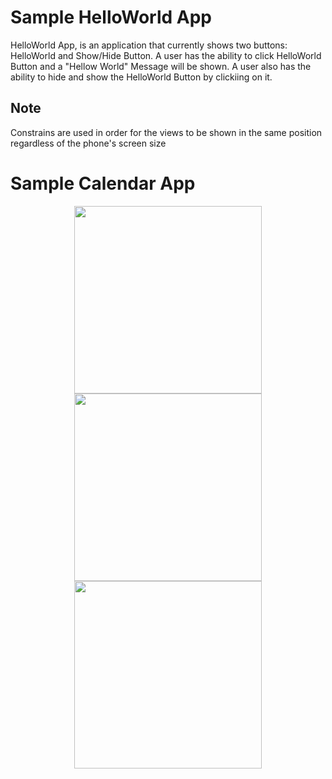 # Sample HelloWorld App
HelloWorld App, is an application that currently shows two buttons: HelloWorld and Show/Hide Button.
A user has the ability to click HelloWorld Button and a "Hellow World" Message will be shown.
A user also has the ability to hide and show the HelloWorld Button by clickiing on it.


## Note
Constrains are used in order for the views to be shown in the same position regardless of the phone's screen size

# Sample Calendar App
<p align="center">
<img src="https://user-images.githubusercontent.com/21040125/44068890-55291cdc-9f4a-11e8-88db-f8f929d30022.png" width="300">
<img src="https://user-images.githubusercontent.com/21040125/44068819-fac4ec62-9f49-11e8-8e5c-5666fbd85da0.png" width="300">
<img src="https://user-images.githubusercontent.com/21040125/44068800-eb01b44a-9f49-11e8-9eff-573080ae4cf3.png" width="300">
</p>

